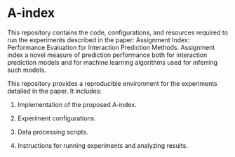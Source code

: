 # A-index
This repository contains the code, configurations, and resources required to run the experiments described in the paper: Assignment Index: Performance Evaluation for Interaction
Prediction Methods.
Assignment index a novel measure of prediction
performance both for interaction prediction models and for machine learning algorithms used
for inferring such models.

This repository provides a reproducible environment for the experiments detailed in the paper. It includes:

  1. Implementation of the proposed A-index.
  
  2. Experiment configurations.
  
  3. Data processing scripts.
  
  4. Instructions for running experiments and analyzing results.
